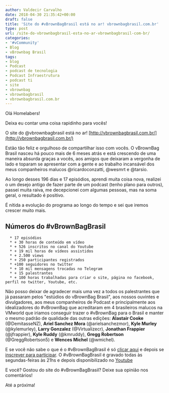 ```yaml
---
author: Valdecir Carvalho
date: 2018-04-30 21:35:42+00:00
draft: false
title: 'Site do #vBrownBagBrasil está no ar! vbrownbagbrasil.com.br'
type: post
url: /site-do-vbrownbagbrasil-esta-no-ar-vbrownbagbrasil-com-br/
categories:
- '#vCommunity'
- Blog
- vBrownbag Brasil
tags:
- blog
- Podcast
- podcast de tecnologia
- Podcast Infraestrutura
- podcast ti
- site
- vbrownbag
- vbrownbagbrasil
- vbrownbagbrasil.com.br
---
```


Olá Homelabers!

Deixa eu contar uma coisa rapidinho para vocês!

O site do @vbrownbagbrasil está no ar! [http://vbrownbagbrasil.com.br/](http://vbrownbagbrasil.com.br/)

Estão tão feliz e orgulhoso de compartilhar isso com vocês. O vBrownBag Brasil nasceu há pouco mais de 6 meses atrás e está crescendo de uma maneira absurda graças a vocês, aos amigos que deixaram a vergonha de lado e toparam se apresentar com a gente e ao trabalho incansável dos meus companheiros malucos @ricardoconzatti, @wesmrt e @tarsio.

Ao longo desses 196 dias e 17 episódios, aprendi muita coisa nova, realizei o um desejo antigo de fazer parte de um podcast (tenho plano para outros), passei muita raiva, me decepcionei com algumas pessoas, mas na soma geral, o resultado é positivo.

É nítida a evolução do programa ao longo do tempo e sei que iremos crescer muito mais.



## Números do #vBrownBagBrasil






      * 17 episódios
      * + 30 horas de conteúdo em vídeo
      * + 526 inscritos no canal do Youtube
      * + 19 mil horas de vídeos assistidos
      * + 2.500 views
      * + 250 participantes registrados
      * +100 seguidores no twitter
      * + 10 mil mensagens trocadas no Telegram
      * + 15 palestrantes
      * + 100 horas trabalhadas para criar o site, página no facebook, perfil no twitter, Youtube, etc.


Não posso deixar de agradecer mais uma vez a todos os palestrantes que já passaram pelos "estúdios do vBrownBag Brasil", aos nossos ouvintes e divulgadores, aos meus companheiros de Podcast e principalmente aos idealizadores do #vBrownBag que acreditaram em 4 brasileiros malucos na VMworld que iriamos conseguir trazer o #vBrownBag para o Brasil e manter o mesmo padrão de qualidade das outras edições: **Alastair Cooke** (@DemitasseNZ), **Ariel Sanchez Mora** (@arielsanchezmor), **Kyle Murley** (@kylemurley), **Larry Gonzalez** (@Virtualizecr), **Jonathan Frappier** (@jfrappier), **Kyle Ruddy** (@kmruddy), **Gregg Robertson** (@GreggRobertson5) e **Wences Michel** (@wmichel).

E se você não sabe o que é o #vBrownBagBrasil é só [clicar aqui](http://vbrownbagbrasil.com.br/sobre/) e depois se [inscrever para participar](http://bit.ly/vbbBRRegistro). O #vBrownBagBrasil é gravado todas às segundas-feiras às 21hs e depois disponibilizado no [Youtube](https://www.youtube.com/vbrownbagbrasil)

E você? Gostou do site do #vBrownBagBrasil? Deixe sua opinião nos comentários!

Até a próxima!
